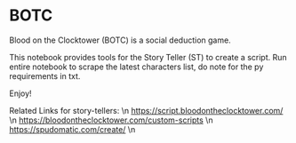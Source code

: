 # BOTC
Blood on the Clocktower (BOTC) is a social deduction game. 

This notebook provides tools for the Story Teller (ST) to create a script.
Run entire notebook to scrape the latest characters list, do note for the py requirements in txt.

Enjoy!

Related Links for story-tellers: \n
https://script.bloodontheclocktower.com/ \n
https://bloodontheclocktower.com/custom-scripts \n
https://spudomatic.com/create/ \n